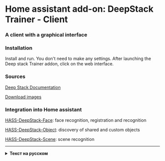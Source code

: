 # Home assistant add-on: DeepStack Trainer - Client

### A client with a graphical interface
### Installation
Install and run. You don't need to make any settings. After launching the Deep stack Trainer addon, click on the web interface.

### Sources
[Deep Stack Documentation](https://docs.deepstack.cc)

[Download images](https://registry.hub.docker.com/r/deepquestai/deepstack/tags)

### Integration into Home assistant
[HASS-DeepStack-Face](https://github.com/robmarkcole/HASS-Deepstack-face): face recognition, registration and recognition

[HASS-DeepStack-Object](https://github.com/robmarkcole/HASS-Deepstack-object): discovery of shared and custom objects

[HASS-DeepStack-Scene](https://github.com/robmarkcole/HASS-Deepstack-scene): scene recognition

-----

<details>
  <summary><b>Текст на русском</b></summary>


### Клиент c графическим интерфейсом

### Установка
Устанавливаем и запускаем. Никаких настроек делать не нужно. После запуска аддона Deeepstack Trainer нажимаем на веб-интерфейс.

### Источники
[Документация DeepStack](https://docs.deepstack.cc)

[Скачать образы](https://registry.hub.docker.com/r/deepquestai/deepstack/tags)

[Википедия DeepStack by Divan](https://github.com/DivanX10/Home-Assistant-Add-on-Deepstack/wiki)

### Интеграции в Home assistant
[HASS-DeepStack-Face](https://github.com/robmarkcole/HASS-Deepstack-face): распознавание лиц, регистрация и распознавание

[HASS-DeepStack-Object](https://github.com/robmarkcole/HASS-Deepstack-object): обнаружение общих и пользовательских объектов

[HASS-DeepStack-Scene](https://github.com/robmarkcole/HASS-Deepstack-scene): распознавание сцен
</details>

